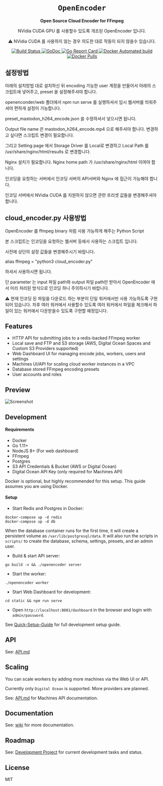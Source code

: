 <div align="center">
    <h1><code>OpenEncoder</code></h1>
    <p><strong>Open Source Cloud Encoder for FFmpeg</strong></p>
    <p>NVidia CUDA GPU 를 사용할수 있도록 개조된 OpenEncoder 입니다.
    </p>
    <p>⚠️ NVidia CUDA 를 사용하지 않는 경우 의도한 대로 작동이 되지 않을수 있습니다.</p>
    <p>
        <a href="https://travis-ci.org/alfg/openencoder">
          <img src="https://travis-ci.org/alfg/openencoder.svg?branch=master" alt="Build Status" />
        </a>
        <a href="https://godoc.org/github.com/alfg/openencoder">
          <img src="https://godoc.org/github.com/alfg/openencoder?status.svg" alt="GoDoc" />
        </a>
        <a href="https://goreportcard.com/report/github.com/alfg/openencoder">
          <img src="https://goreportcard.com/badge/github.com/alfg/openencoder" alt="Go Report Card" />
        </a>
        <a href="https://hub.docker.com/r/alfg/openencoder/builds">
          <img src="https://img.shields.io/docker/automated/alfg/openencoder.svg" alt="Docker Automated build" />
        </a>
        <a href="https://hub.docker.com/r/alfg/openencoder">
          <img src="https://img.shields.io/docker/pulls/alfg/openencoder.svg" alt="Docker Pulls" />
        </a>
    </p>
</div>

## 설정방법
<p>아래의 설치방법 대로 설치하신 뒤 encoding 가능한 user 계정을 만들어서 아래의 스크립트에 넣어주고, preset 을 설정해주셔야 합니다.</p>
<p>openenconder/web 폴더에서 npm run serve 를 실행하셔서 임시 웹서버를 띄워주셔야 편하게 설정이 가능합니다.</p>
<p>preset_mastodon_h264_encode.json 을 수정하셔서 넣으시면 됩니다.</p>
<p>Output file name 은 mastodon_h264_encode.mp4 으로 해주셔야 합니다. 변경하고 싶다면 스크립트 변경이 필요합니다.</p>
<p>그리고 Setting page 에서 Storage Driver 를 Local로 변경하고 Local Path 를 /usr/share/nginx/html/results 로 변경합니다.</p>
<p>Nginx 설치가 필요합니다. Nginx home path 가 /usr/share/nginx/html 이여야 합니다.</p>
<p>인코딩을 요청하는 서버에서 인코딩 서버의 API서버와 Nginx 에 접근이 가능해야 합니다.</p>
<p></p>
<p>인코딩 서버에서 NVidia CUDA 를 지원하지 않으면 관련 프리셋 값들을 변경해주셔야 합니다.</p>



## cloud_encoder.py 사용방법
<p>OpenEncoder 를 ffmpeg binary 처럼 사용 가능하게 해주는 Python Script</p>
<p>본 스크립트는 인코딩을 요청하는 웹서버 등에서 사용하는 스크립트 입니다.</p>
<p>사전에 상단의 설정 값들을 변경해주시기 바랍니다.</p>
<p>alias ffmpeg = "python3 cloud_encoder.py"</p>
<p>하셔서 사용하시면 됩니다.</p>
<p>단 parameter 는 input 파일 path와 output 파일 path만 받아서 OpenEncoder 에서 미리 처리된 방식으로 인코딩 하니 주의하시기 바랍니다.</p>
<p>⚠️ 현재 인코딩 된 파일을 다운로드 하는 부분이 단일 워커에서만 사용 가능하도록 구현되어 있습니다. 차후 여러 워커에서 사용할수 있도록 여러 워커에서 파일을 체크해서 파일이 있는 워커에서 다운받을수 있도록 구현할 예정입니다.</p>

## Features
* HTTP API for submitting jobs to a redis-backed FFmpeg worker
* Local save and FTP and S3 storage (AWS, Digital Ocean Spaces and Custom S3 Providers supported)
* Web Dashboard UI for managing encode jobs, workers, users and settings
* Machines UI/API for scaling cloud worker instances in a VPC
* Database stored FFmpeg encoding presets
* User accounts and roles


## Preview
![Screenshot](screenshot.png)    


## Development

#### Requirements
* Docker
* Go 1.11+
* NodeJS 8+ (For web dashboard)
* FFmpeg
* Postgres
* S3 API Credentials & Bucket (AWS or Digital Ocean)
* Digital Ocean API Key (only required for Machines API)

Docker is optional, but highly recommended for this setup. This guide assumes you are using Docker.


#### Setup
* Start Redis and Postgres in Docker:
```
docker-compose up -d redis
docker-compose up -d db
```

When the database container runs for the first time, it will create a persistent volume as `/var/lib/postgresql/data`. It will also run the scripts in `scripts/` to create the database, schema, settings, presets, and an admin user.

* Build & start API server:
```
go build -v && ./openencoder server
```

* Start the worker:
```
./openencoder worker
```

* Start Web Dashboard for development:
```
cd static && npm run serve
```

* Open `http://localhost:8081/dashboard` in the browser and login with `admin/password`.


See [Quick-Setup-Guide](https://github.com/alfg/openencoder/wiki/Quick-Setup-Guide-%5Bfor-development%5D) for full development setup guide.

## API
See: [API.md](/API.md)


## Scaling
You can scale workers by adding more machines via the Web UI or API.

Currently only `Digital Ocean` is supported. More providers are planned.

See: [API.md](/API.md) for Machines API documentation.


## Documentation
See: [wiki](https://github.com/alfg/openencoder/wiki) for more documentation.


## Roadmap
See: [Development Project](https://github.com/alfg/openencoder/projects/1) for current development tasks and status.


## License
MIT
